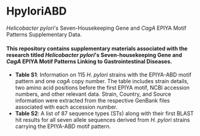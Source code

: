 # HpyloriABD
*Helicobacter pylori*'s Seven-Housekeeping Gene and *CagA* EPIYA Motif Patterns Supplementary Data.

#### This repository contains supplementary materials associated with the research titled *Helicobacter pylori*'s Seven-housekeeping Gene and *CagA* EPIYA Motif Patterns Linking to Gastrointestinal Diseases.
- **Table S1**: Information on 115 *H. pylori* strains with the EPIYA-ABD motif pattern and one *cagA* copy number. The table includes strain details, two amino acid positions before the first EPIYA motif, NCBI accession numbers, and other relevant data. Strain, Country, and Source information were extracted from the respective GenBank files associated with each accession number.
- **Table S2**: A list of 87 sequence types (STs) along with their first BLAST hit results for all seven allele sequences derived from *H. pylori* strains carrying the EPIYA-ABD motif pattern.
